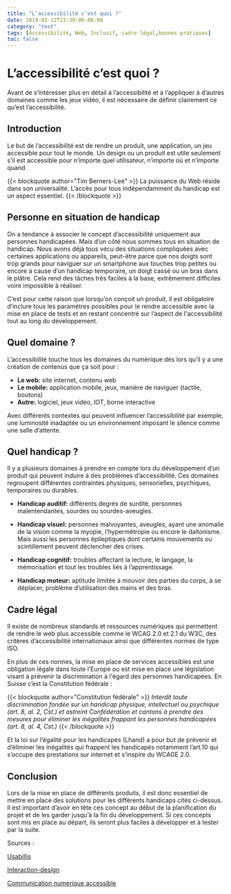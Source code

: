 ```yaml
---
title: "L’accessibilité c’est quoi ?"
date: 2019-02-12T23:39:06-06:00
category: "test"
tags: [Accessibilité, Web, Inclusif, cadre légal,bonnes pratiques]
toc: false
---
```


# L’accessibilité c’est quoi ?
Avant de s’intéresser plus en détail à l’accessibilité et à l’appliquer à d’autres domaines comme les jeux vidéo, il est nécessaire de définir clairement ce qu’est l’accessibilité.

## Introduction
Le but de l’accessibilité est de rendre un produit, une application, un jeu accessible pour tout le monde. Un design ou un produit est utile seulement s’il est accessible pour n’importe quel utilisateur, n’importe où et n’importe quand.  

{{< blockquote author="Tim Berners-Lee" >}}
La puissance du Web réside dans son universalité. L’accès pour tous indépendamment du handicap est un aspect essentiel. 
{{< /blockquote >}}


## Personne en situation de handicap
On a tendance à associer le concept d’accessibilité uniquement aux personnes handicapées. Mais d’un côté nous sommes tous en situation de handicap. Nous avons déjà tous vécu des situations compliquées avec certaines applications ou appareils, peut-être parce que nos doigts sont trop grands pour naviguer sur un smartphone aux touches trop petites ou encore à cause d’un handicap temporaire, un doigt cassé ou un bras dans le plâtre. Cela rend des tâches très faciles à la base, extrêmement difficiles voire impossible à réaliser.

C’est pour cette raison que lorsqu’on conçoit un produit, il est obligatoire d’inclure tous les paramètres possibles pour le rendre accessible avec la mise en place de tests et en restant concentré sur l’aspect de l'accessibilité tout au long du développement.


## Quel domaine ?
L’accessibilité touche tous les domaines du numérique dès lors qu’il y a une création de contenus que ça soit pour :
* **Le web:** site internet, contenu web
* **Le mobile:** application mobile, jeux, manière de naviguer (tactile, boutons)
* **Autre:** logiciel, jeux vidéo, IOT, borne interactive

Avec différents contextes qui peuvent influencer l’accessibilité par exemple, une luminosité inadaptée ou un environnement imposant le silence comme une salle d’attente.

## Quel handicap ?
Il y a plusieurs domaines à prendre en compte lors du développement d’un produit qui peuvent induire à des problèmes d’accessibilité. Ces domaines regroupent différentes contraintes physiques, sensorielles, psychiques, temporaires ou durables.

* **Handicap auditif:** différents degrés de surdité, personnes malentendantes, sourdes ou sourdes-aveugles.

* **Handicap visuel:** personnes malvoyantes, aveugles, ayant une anomalie de la vision comme la myopie, l’hypermétropie ou encore le daltonisme. Mais aussi les personnes épileptiques dont certains mouvements ou scintillement peuvent déclencher des crises.

*	**Handicap cognitif:** troubles affectant la lecture, le langage, la mémorisation et tout les troubles liés à l’apprentissage.

* **Handicap moteur:** aptitude limitée à mouvoir des parties du corps, à se déplacer, problème d’utilisation des mains et des bras.


## Cadre légal
Il existe de nombreux standards et ressources numériques qui permettent de rendre le web plus accessible comme le WCAG 2.0 et 2.1 du W3C, des critères d’accessibilité internationaux ainsi que différentes normes de type ISO.

En plus de ces normes, la mise en place de services accessibles est une obligation légale dans toute l’Europe ou est mise en place une législation visant à prévenir la discrimination à l'égard des personnes handicapées. En Suisse c’est la Constitution fédérale :

{{< blockquote author="Constitution fédérale" >}}
*Interdit toute discrimination fondée sur un handicap physique, intellectuel ou psychique (art. 8, al. 2, Cst.) et astreint Confédération et cantons à prendre des mesures pour éliminer les inégalités frappant les personnes handicapées (art. 8, al. 4, Cst.)*
{{< /blockquote >}}

Et la loi sur l’égalité pour les handicapés (Lhand) a pour but de prévenir et d’éliminer les inégalités qui frappent les handicapés notamment l’art.10 qui s’occupe des prestations sur internet et s’inspire du WCAGE 2.0.

## Conclusion
Lors de la mise en place de différents produits, il est donc essentiel de mettre en place des solutions pour les différents handicaps cités ci-dessus. Il est important d’avoir en tête ces concept au début de la planification du projet et de les garder jusqu’à la fin du développement. Si ces concepts sont mis en place au départ, ils seront plus faciles à développer et à tester par la suite.


Sources : 

[Usabillis](https://www.usabilis.com/accessibilite-numerique/)

[Interaction-design](https://www.interaction-design.org/literature/article/accessibility-usability-for-all)

[Communication numerique accessible](https://www.edi.admin.ch/edi/fr/home/fachstellen/bfeh/themes-de-l-egalite/e-accessibility-/communicationnumeriqueaccessible2.html)
